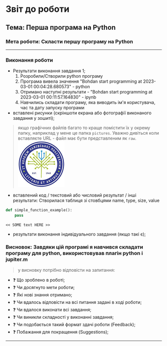 # Звіт до роботи
## Тема: Перша програма на Python
### Мета роботи: Скласти першу програму на Python
---
### Виконання роботи
- Результати виконання завдання 1;
    1. Розробили/Створили python програму
    1. Програма вивела значення "Bohdan start programming at 2023-03-01 00:04:28.680573" - python
    1. Отримано наступні результати - "Bohdan start programming at 2023-03-01 00:11:57.164830" - ipynb
    1. Навчились складати програму, яка виводить ім'я користувача, час та дату запуску програми
- вставлені рисунки (скріншоти екрана або фотографії виконаного завдання у зошиті);
> якщо графічних файлів багато то краще помістити їх у окрему папку, наприклад у мене це папка `pictures`. Уважно дивіться коли вставляєте URL - файл має бути представленим як `raw`. 
![alt text](https://github.com/BobasB/it_college/raw/main/reports/pictures/logo-lit.jpg "ІТ Коледж")

- вставлений код / текстовий або числовий результат / інші результати: Створилася таблиця зі стовбцями name, type, size, value
```python
def simple_function_example():
    pass
```
```text
<< SOME text HERE >>
```

- результати виконання індивідуального завдання (якщо такі є);

### Висновок: Завдяки цій програмі я навчився складати програму для python, використовував плагін python і jupiter.m
> у висновку потрібно відповісти на запитання:
- :question: Що зроблено в роботі;
- :question: Чи досягнуто мети роботи;
- :question: Які нові знання отримано;
- :question: Чи вдалось відповісти на всі питання задані в ході роботи;
- :question: Чи вдалося виконати всі завдання;
- :question: Чи виникли складності у виконанні завдання;
- :question: Чи подобається такий формат здачі роботи (Feedback);
- :question: Побажання для покращення (Suggestions);
---
